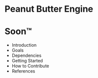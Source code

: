 # Peanut Butter Engine
# Soon™

* Introduction
* Goals
* Dependencies
* Getting Started
* How to Contribute
* References
